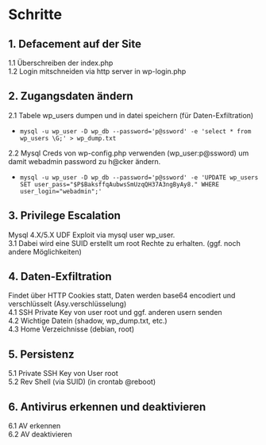 # Schritte

## 1. Defacement auf der Site
1.1 Überschreiben der index.php <br>
1.2 Login mitschneiden via http server in wp-login.php 

## 2. Zugangsdaten ändern
2.1 Tabele wp_users dumpen und in datei speichern (für Daten-Exfiltration) <br>
  * `mysql -u wp_user -D wp_db --password='p@ssword' -e 'select * from wp_users \G;' > wp_dump.txt` <br>
  
2.2 Mysql Creds von wp-config.php verwenden (wp_user:p@ssword) um damit webadmin password zu h@cker ändern. <br>
  * `mysql -u wp_user -D wp_db --password='p@ssword' -e 'UPDATE wp_users SET user_pass="$P$BaksffqAubwsSmUzqQH37A3ngByAy8." WHERE user_login="webadmin";'`
  
## 3. Privilege Escalation
Mysql 4.X/5.X UDF Exploit via mysql user wp_user. <br>
3.1 Dabei wird eine SUID erstellt um root Rechte zu erhalten. (ggf. noch andere Möglichkeiten)

## 4. Daten-Exfiltration
Findet über HTTP Cookies statt, Daten werden base64 encodiert und verschlüsselt (Asy.verschlüsselung) <br>
4.1 SSH Private Key von user root und ggf. anderen usern senden <br>
4.2 Wichtige Datein (shadow, wp_dump.txt, etc.) <br>
4.3 Home Verzeichnisse (debian, root)

## 5. Persistenz
5.1 Private SSH Key von User root <br>
5.2 Rev Shell (via SUID) (in crontab @reboot)

## 6. Antivirus erkennen und deaktivieren
6.1 AV erkennen <br>
6.2 AV deaktivieren
